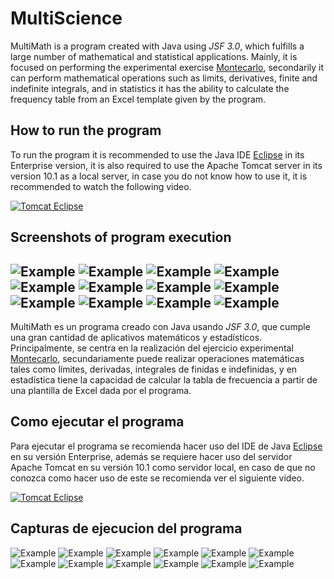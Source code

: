 # MultiScience

MultiMath is a program created with Java using *JSF 3.0*, which fulfills a large number of mathematical and statistical applications. Mainly, it is focused on performing the experimental exercise [Montecarlo](https://es.wikipedia.org/wiki/M%C3%A9todo_de_Montecarlo), secondarily it can perform mathematical operations such as limits, derivatives, finite and indefinite integrals, and in statistics it has the ability to calculate the frequency table from an Excel template given by the program.

## How to run the program

To run the program it is recommended to use the Java IDE [Eclipse](https://www.eclipse.org/) in its Enterprise version, it is also required to use the Apache Tomcat server in its version 10.1 as a local server, in case you do not know how to use it, it is recommended to watch the following video.

[![Tomcat Eclipse](https://markdown-videos.deta.dev/youtube/Dv9cxOdf7lQ)](https://youtu.be/Dv9cxOdf7lQ)

## Screenshots of program execution
![Example](resources/1.png)
![Example](resources/2.png)
![Example](resources/3.png)
![Example](resources/4.png)
![Example](resources/5.png)
![Example](resources/6.png)
![Example](resources/7.png)
![Example](resources/8.png)
![Example](resources/9.png)
![Example](resources/10.png)
![Example](resources/11.png)
![Example](resources/12.png)
---

MultiMath es un programa creado con Java usando *JSF 3.0*, que cumple una gran cantidad de aplicativos matemáticos y estadísticos. Principalmente, se centra en la realización del ejercicio experimental [Montecarlo](https://es.wikipedia.org/wiki/M%C3%A9todo_de_Montecarlo), secundariamente puede realizar operaciones matemáticas tales como límites, derivadas, integrales de finidas e indefinidas, y en estadística tiene la capacidad de calcular la tabla de frecuencia a partir de una plantilla de Excel dada por el programa.

## Como ejecutar el programa

Para ejecutar el programa se recomienda hacer uso del IDE de Java [Eclipse](https://www.eclipse.org/) en su versión Enterprise, además se requiere hacer uso del servidor Apache Tomcat en su versión 10.1 como servidor local, en caso de que no conozca como hacer uso de este se recomienda ver el siguiente video.

[![Tomcat Eclipse](https://markdown-videos.deta.dev/youtube/Dv9cxOdf7lQ)](https://youtu.be/Dv9cxOdf7lQ)

## Capturas de ejecucion del programa
![Example](resources/1.png)
![Example](resources/2.png)
![Example](resources/3.png)
![Example](resources/4.png)
![Example](resources/5.png)
![Example](resources/6.png)
![Example](resources/7.png)
![Example](resources/8.png)
![Example](resources/9.png)
![Example](resources/10.png)
![Example](resources/11.png)
![Example](resources/12.png)
